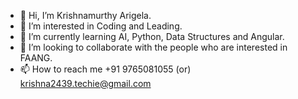 - 👋 Hi, I’m Krishnamurthy Arigela.
- 👀 I’m interested in Coding and Leading.
- 🌱 I’m currently learning AI, Python, Data Structures and Angular.
- 💞️ I’m looking to collaborate with the people who are interested in FAANG.
- 📫 How to reach me +91 9765081055 (or) krishna2439.techie@gmail.com

<!---
krishnatechie/krishnatechie is a ✨ special ✨ repository because its `README.md` (this file) appears on your GitHub profile.
You can click the Preview link to take a look at your changes.
--->
